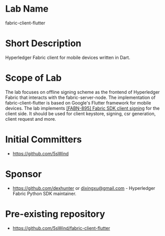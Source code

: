 # Lab Name
fabric-client-flutter

# Short Description
Hyperledger Fabric client for mobile devices written in Dart.

# Scope of Lab
The lab focuses on offline signing scheme as the frontend of Hyperledger Fabric that interacts with the fabric-server-node. The implementation of fabric-client-flutter is based on Google's Flutter framework for mobile devices.
The lab implements [[FABN-895] Fabric SDK client signing](https://docs.google.com/document/d/1gj5XB7yS-pfjpvZEUQh5lBGSIE6aQemu8A69tAYQtTc/edit#heading=h.blytbnfrd23h) for the client side. It should be used for client keystore, signing, csr generation, client request and more.

# Initial Committers
- https://github.com/5sWind

# Sponsor
- https://github.com/dexhunter or dixingxu@gmail.com - Hyperledger Fabric Python SDK maintainer.

# Pre-existing repository
- https://github.com/5sWind/fabric-client-flutter
